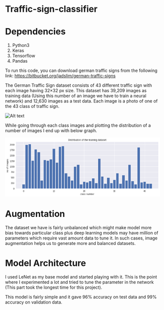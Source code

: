 # Traffic-sign-classifier

# Dependencies
1. Python3
2. Keras
3. Tensorflow
4. Pandas

To run this code, you can download german traffic signs from the following link:
https://bitbucket.org/jadslim/german-traffic-signs

The German Traffic Sign dataset consists of 43 different traffic sign with each image having 32×32 px size. This dataset has 39,209 images as training data (Using this number of an image we have to train a neural network) and 12,630 images as a test data. Each image is a photo of one of the 43 class of traffic sign.

![Alt text](https://cdn-images-1.medium.com/max/800/1*Ij6RY6VlN-BzccVz__nqgg.png)

While going through each class images and plotting the distribution of a number of images I end up with below graph.

![Alt text](data:image/png;base64,iVBORw0KGgoAAAANSUhEUgAAAtcAAAEVCAYAAAArRsl/AAAABHNCSVQICAgIfAhkiAAAAAlwSFlz%0AAAALEgAACxIB0t1+/AAAADl0RVh0U29mdHdhcmUAbWF0cGxvdGxpYiB2ZXJzaW9uIDMuMC4yLCBo%0AdHRwOi8vbWF0cGxvdGxpYi5vcmcvOIA7rQAAIABJREFUeJzt3Xl0FFXe//FPpzttDCRmMWHEnzI8%0Ayh4WAWUXEg0JiGOAhM0wIuiAgMrAAIFhU9SEzWFQEARZRBgicYFRJDwKeGCADMg8CIwOOj4qsnZi%0AgEAC2er3h8d+zCSkk1DdnYb36xzOSd2qe++3qm/Ct2/frrIYhmEIAAAAwDXz83YAAAAAwPWC5BoA%0AAAAwCck1AAAAYBKSawAAAMAkJNcAAACASUiuAQAAAJOQXAOo1Zo0aaLY2FjFxcXp/vvv18iRI/WP%0Af/zDuX/BggX6y1/+Umkbu3bt0smTJyvc99Zbb2nhwoWSpJiYGB04cKBa8WVnZ+uTTz6RJH3++eca%0AMWJEterX1B/+8Ad1795du3btKlNeWFio999/37ndpEkTnT59+pr6evvtt6td58yZM+rTp4/L4yZN%0AmqTt27fXJCyXNm3apKFDh7o8rrLxca1qcu0A+DaSawC13tq1a5WZmalPP/1UCQkJGj16tPbv3y9J%0AmjBhggYPHlxp/dWrV181eUpOTta4ceNqHFtWVpYzOWzVqpXeeOONGrdVHR9++KHWrl2rbt26lSn/%0A5z//WSa5vlYOh0MrVqyodr169erpgw8+cHnc3LlzFRMTU5PQTFPZ+LgWJSUlmjt3runtAqjdSK4B%0A+AyLxaJevXpp/PjxWrBggSQpJSVFS5YskfTTLHSvXr0UHx+vxMREffXVV1q4cKH27duniRMnasuW%0ALXrllVc0bdo0JSYmavXq1XrllVf0xz/+0dnHvn37lJCQoO7du+tPf/qTpJ8S6NjYWOcxP28fPXpU%0Azz//vDIzM/X73/++zHFXrlzRjBkzFBcXp169eiktLU0lJSWSfpoh37BhgxITE9W1a1elpaVVeL4n%0AT57UiBEjFBcXpz59+jiT5qFDh6q0tFQjRozQp59+6jw+OztbY8eO1f/8z/9oyJAhzvJPP/1U/fr1%0AU9euXbVy5UpneXp6uuLj4xUTE6Px48fr8uXL5WIYNGiQTp48qfj4eBUWFiomJkavvvqq4uLidPLk%0ASX3zzTcaPHiwevXqpdjYWGdC/cMPP6h58+aSpHfffVfPPPOMpk6dqri4OPXu3VtfffWV81w2bdok%0A6adZ9vfff18JCQnq2rWrVq9eLUkqLS3V7Nmz1aVLFw0ePFivv/56hTPSpaWlev7559WjRw8lJibq%0Ayy+/LHNtRowY4TzfVatWSVK58VFQUKBx48YpLi5OMTExmjNnjrONjz76SH369FGvXr308MMPKysr%0AS5J0+vRpjRo1SnFxcYqLi3O+Jo8//rjy8vIUHx+v48ePV/gaA7gOGQBQizVu3Ng4depUmbLs7Gyj%0AadOmRkFBgTF58mRj8eLFRl5entG+fXsjLy/PMAzD2LJli/H6668bhmEY0dHRxv79+w3DMIxFixYZ%0AXbt2NXJycpzbU6dOdR43atQoo7i42MjOzjbuvfde44svvjD27dtnPPjgg87+f7n9y/q/LF+2bJnx%0A5JNPGkVFRUZBQYHRv39/4/3333f2M378eKO4uNg4ffq00aJFi3LnaBiGMXz4cGPp0qWGYRjGDz/8%0AYLRr1844fvz4Va+LYRjGO++8Yzz22GNlrt+CBQsMwzCMzz//3GjZsqVRWFho7N+/3+jUqZNx+vRp%0AwzAMY/r06UZaWlq59v7z3KOjo41p06Y5t0eOHGksW7bMMAzD+Pvf/260atXKKCwsNI4fP240a9bM%0AGVPr1q2Nw4cPG4ZhGLNmzTL++Mc/GoZhGMnJyc7r0rhxY2PevHmGYRjGoUOHjJYtWxrFxcXG9u3b%0AjQcffNC4ePGikZuba8THxxvJycnlYt25c6fRs2dP4+LFi0ZBQYGRmJjoPO755583ZsyYYRiGYXz/%0A/fdGixYtjJMnTzrP6efx8cYbbxhPPPGEUVpaapw7d8647777nPs6dOhg/PDDD4ZhGMb+/fuNl156%0AyTAMw/jtb39r/OlPfzIMwzC+/fZb47777jN+/PHHMtcAwI2DmWsAPqdu3boqLS3VpUuXnGU33XST%0ALBaLMjIylJ2drV69eunJJ5+ssH7r1q0VFhZW4b6HH35YVqtV4eHhuvfee8us766OnTt3asCAAbLZ%0AbAoICNDDDz+sv/3tb+X6qVevnsLDw3Xq1Kky9YuKirRnzx7nDPTtt9+uDh06aN++fdWO5Te/+Y0k%0AqXnz5rpy5Ypyc3O1fft29e7dW/Xq1ZMkDR48WNu2batSez169HD+vGTJEuc683bt2unKlStyOBzl%0A6tx1112KiopyxvGf5/uzRx55RJLUokULXblyRTk5OTpw4IB69OihOnXqKCQkRA899FCFdffv36/u%0A3burTp06CggIUK9evZz7pk2bpunTp0uS7rjjDkVEROiHH34o18bw4cO1ZMkSWSwW3XLLLWrUqJHz%0AuPDwcG3YsEEnTpxQ+/btNWXKFOXn5ysrK0vDhg2TJDVo0EDt2rUr84kCgBuLzdsBAEB1/fDDD/L3%0A91dQUJCzzN/fX6tXr9bSpUv1yiuvqEmTJpo5c6aaNGlSrv4tt9xy1bZ/mXQHBQXpwoULNYrxxx9/%0ALNPPLbfcopycHOd23bp1nT9brVbnkpGfnTt3ToZhlDnH4OBg/fjjj9WO5ee+rFarpJ+WT+Tl5em/%0A//u/tXv3bkmSYRgqKiqqUnu/PK9du3bptddeU25uriwWiwzDUGlpabk6vzyPis73P4/7ZawXLlxw%0AvgmQVObnXzp//rwiIyOd28HBwc6fDx8+rAULFujUqVPy8/OTw+GoMM5vv/1WaWlp+uabb+Tn56fT%0Ap0+rX79+kqTXXntNr732mvr166fbbrtNU6dOVYMGDWQYhgYNGuRsIz8/Xx07dqwwRgDXP5JrAD4n%0AMzNT9913n+x2e5ny5s2ba9GiRSosLNSKFSs0c+ZMbdiwoVptnz9/vszPt9xyS7lksCoJ96233qpz%0A5845t8+dO6dbb721ynGEhobKz8/PGcPPbYSHh1e5jcpERkaqb9++mjx5co3bKCoq0rhx47Rw4UJ1%0A795dhYWFatWqlSnx/VLdunWVn5/v3K5oZlz6KZnOy8tzbv/yjcjEiRP12GOPafDgwbJYLOW+CPqz%0A559/Xi1atNDixYtltVrLJM133nmnUlNTVVpaqvfff18TJkzQjh07ZLVa9c4776hOnTpl2qpoZhzA%0A9Y9lIQB8hmEY2rp1q9asWaPf//73Zfb961//0jPPPKPCwkLZ7XZFRUXJYrFIkmw2W5mkqzIffvih%0ASktLlZOTo88++0zt27dXRESEHA6HcnJyVFJSor/+9a/O46/Wdo8ePZSRkaGSkhLl5+dr06ZN6t69%0Ae5XP1WazqWvXrkpPT5ckff/99zpw4IA6d+7sst7FixdlGEalx8XExGjbtm3OBPTjjz/W66+/XmF7%0A+fn5Ki4uLrevoKBA+fn5zuUea9askb+/f5lE2AwtW7bUzp07dfnyZV24cEEfffRRhcfdc8892r17%0AtwoKClRQUKCtW7c69+Xk5DjHxHvvveeM/edz/Pk1zMnJUbNmzWS1WvW3v/1N3333nfLz8/Xjjz/q%0A8ccf18WLF+Xn56fWrVvLYrHIZrOpe/fuzjdxBQUFmjJlik6dOiV/f3+Vlpbq4sWLpl4PALUbM9cA%0Aar2hQ4fKarXq4sWLuuuuu/T666+rZcuWZY5p3Lix/t//+3/q06eP/P39VadOHc2YMUOSFBcXp/Hj%0Ax+uZZ55x2VfLli2VmJioH3/8UY899pjuvvtuSVL//v2VkJCg+vXr65FHHtEXX3whSerSpYtWrVql%0A/v37a9KkSWViPn78uB566CFZLBbFx8eXWQNcFc8995ymTZumd999V/7+/nrhhRd02223VVqnXbt2%0Amj9/vrp161bput8WLVpo1KhRzjuPhIeH67nnnit3XJMmTXTLLbeoS5cueu+998rsCw4O1hNPPKGE%0AhASFh4frqaee0oMPPqhRo0Zp2bJl1TrXysTGxmrnzp2Kj49XgwYN1KtXL+3du7fccdHR0c7jbr31%0AVnXv3t153/Jnn31WY8aMUUhIiAYNGqSBAwdq+vTpWr9+fZnx8dRTTyk1NVVLlizRAw88oLFjx2rR%0AokVq1qyZunXrpv79+8tqtcrf318vvviiJGnWrFmaOXOmNm7cKOmnNe633XabSktL1a5dO0VHR2vZ%0AsmVq27atadcEQO1lMVxNbwAA4GWGYTg/iVi3bp327NmjxYsXezkqACiPZSEAgFrtiy++0AMPPKDz%0A58+ruLhY27ZtU5s2bbwdFgBUiGUhAIBarVmzZkpISFC/fv1ktVrVpk0bJScnezssAKgQy0IAAAAA%0Ak7AsBAAAADDJdbUsxOGo2q22PCU0NFC5uebekgrXP8YNaoJxg5pi7KAmbvRxExERdNV9zFy7kc1m%0A9XYI8EGMG9QE4wY1xdhBTTBuro7kGgAAADAJyTUAAABgEpJrAAAAwCQk1wAAAIBJSK4BAAAAk5Bc%0AAwAAACYhuQYAAABM4taHyMydO1efffaZiouLNXLkSLVs2VKTJk1SSUmJIiIiNG/ePNntdm3evFlr%0A1qyRn5+fBgwYoKSkJBUVFSklJUUnT56U1WpVamqq7rjjDneGCwAAAFwTtyXX+/bt01dffaX09HTl%0A5uaqb9++6tSpk4YMGaJevXrp5ZdfVkZGhhISErR48WJlZGTI399fiYmJio2N1Y4dOxQcHKwFCxZo%0A9+7dWrBggRYuXOiucAEAAIBr5rbk+t5771WrVq0kScHBwSooKFBWVpaee+45SVJ0dLRWrlyphg0b%0AqmXLlgoK+ukxkm3bttXBgwe1d+9eJSQkSJI6d+6sqVOnuitUnzQ8bXuVj12ZEuPGSAAAAPAztyXX%0AVqtVgYGBkqSMjAzdf//92r17t+x2uyQpPDxcDodD2dnZCgsLc9YLCwsrV+7n5yeLxaLCwkJn/YqE%0AhgbWusdxVvbs+RspBlQPrxlqgnGDmmLsoCYYNxVz65prSfr444+VkZGhlStXqmfPns5ywzAqPL66%0A5b+Um5tfsyDdJCIiSA5HnrfDqBUxoOpqy7iBb2HcoKYYO6iJG33cVPbGwq3J9a5du7R06VKtWLFC%0AQUFBCgwM1OXLlxUQEKAzZ84oMjJSkZGRys7OdtY5e/as2rRpo8jISDkcDjVt2lRFRUUyDKPSWWtf%0AVJ2lHRLLOwAAAGo7t92KLy8vT3PnztWyZcsUEhIi6ae105mZmZKkbdu2qVu3bmrdurUOHz6sCxcu%0A6NKlSzp48KDat2+vLl26aOvWrZKkHTt2qEOHDu4KFQAAADCF22aut2zZotzcXI0bN85ZlpaWpmnT%0Apik9PV3169dXQkKC/P39NWHCBI0YMUIWi0VjxoxRUFCQevfurT179mjw4MGy2+1KS0tzV6gAAACA%0AKdyWXA8cOFADBw4sV75q1apyZfHx8YqPjy9T9vO9rQEAAABfwRMaAQAAAJOQXAMAAAAmcfut+AD4%0APh5aBABA1TBzDQAAAJiE5BoAAAAwCctCgBsIyzsAAHAvZq4BAAAAk5BcAwAAACZhWQgAAICPYHlf%0A7cfMNQAAAGASkmsAAADAJCTXAAAAgElIrgEAAACTkFwDAAAAJuFuIYCXVOcb3xLf+gYAwBcwcw0A%0AAACYxK0z18eOHdPo0aM1bNgwJScn65lnnlFubq4k6dy5c2rTpo1Gjhyphx9+WFFRUZKk0NBQLVq0%0ASHl5eZowYYLy8vIUGBioBQsWKCQkxJ3hAgAAANfEbcl1fn6+Zs+erU6dOjnLFi1a5Px5ypQpSkpK%0AkiQ1bNhQa9euLVN/zZo1uu+++/TEE08oPT1dy5cv18SJE90VLlzgpvUAAACuuW1ZiN1u1/LlyxUZ%0AGVlu3zfffKO8vDy1atXqqvX37t2r2NhYSVJ0dLT27t3rrlABAAAAU7gtubbZbAoICKhw35tvvqnk%0A5GTndnZ2tp555hkNGjRImzdvdpaFhYVJksLDw3X27Fl3hQoAAACYwuN3CyksLNRnn32mWbNmSZJC%0AQkL07LPP6je/+Y3y8vKUlJSkjh07lqljGEaV2g4NDZTNZjU75GsSERHk9bbMjKE29nej8JXXkdff%0Ae7j2qCnGzvXJ3a8r46ZiHk+u9+/fX2Y5SN26ddW/f39JUlhYmKKiovTNN98oMjJSDodDQUFBOnPm%0ATIXLS/5Tbm6+2+KuiYiIIDkceaa1V9O2zIyhNvZ3o/CV15HX3zvM/nuDGwdj5/rlztf1Rh83lb2x%0A8Pit+A4fPqymTZs6t/ft26fU1FRJP30J8ssvv1TDhg3VpUsXbd26VZK0bds2devWzdOhAgAAANXi%0AtpnrI0eOaM6cOTpx4oRsNpsyMzP1yiuvyOFw6M4773Qe1759e73//vsaOHCgSkpK9Lvf/U716tXT%0A0KFDNXHiRA0ZMkTBwcGaN2+eu0IFAAAATOG25DoqKqrc7fUkafr06WUDsNmUlpZW7rg6depoyZIl%0A7goPAAAAMB1PaAQAAABMQnINAAAAmITkGgAAADAJyTUAAABgEpJrAAAAwCQef4gMbizD07ZX6/iV%0AKTFuigQAAMD9mLkGAAAATEJyDQAAAJiE5BoAAAAwCck1AAAAYBKSawAAAMAkJNcAAACASUiuAQAA%0AAJOQXAMAAAAmIbkGAAAATEJyDQAAAJiE5BoAAAAwiVuT62PHjunBBx/UW2+9JUlKSUnRww8/rKFD%0Ah2ro0KHauXOnJGnz5s3q37+/kpKStHHjRklSUVGRJkyYoMGDBys5OVnHjx93Z6gAAADANbO5q+H8%0A/HzNnj1bnTp1KlM+fvx4RUdHlzlu8eLFysjIkL+/vxITExUbG6sdO3YoODhYCxYs0O7du7VgwQIt%0AXLjQXeECAAAA18xtM9d2u13Lly9XZGRkpccdOnRILVu2VFBQkAICAtS2bVsdPHhQe/fuVWxsrCSp%0Ac+fOOnjwoLtCBQAAAEzhtplrm80mm61882+99ZZWrVql8PBwTZ8+XdnZ2QoLC3PuDwsLk8PhKFPu%0A5+cni8WiwsJC2e32q/YZGhoom81q/slcg4iIIK+3ZWYM7u7P07H6El95HXkNvYdrj5pi7Fyf3P26%0AMm4q5rbkuiKPPPKIQkJC1KxZM73++ut69dVXdc8995Q5xjCMCuterfyXcnPzTYnTLBERQXI48kxr%0Ar6ZtmRmDu/vzdKy+xFdeR15D7zD77w1uHIyd65c7X9cbfdxU9sbCo3cL6dSpk5o1ayZJiomJ0bFj%0AxxQZGans7GznMWfPnlVkZKQiIyPlcDgk/fTlRsMwKp21BgAAALzNo8n1008/7bzrR1ZWlho1aqTW%0ArVvr8OHDunDhgi5duqSDBw+qffv26tKli7Zu3SpJ2rFjhzp06ODJUAEAAIBqc9uykCNHjmjOnDk6%0AceKEbDabMjMzlZycrHHjxunmm29WYGCgUlNTFRAQoAkTJmjEiBGyWCwaM2aMgoKC1Lt3b+3Zs0eD%0ABw+W3W5XWlqau0IFAAAATOG25DoqKkpr164tVx4XF1euLD4+XvHx8WXKrFarUlNT3RUeAAAAYDqe%0A0AgAAACYhOQaAAAAMAnJNQAAAGASkmsAAADAJCTXAAAAgElIrgEAAACTkFwDAAAAJiG5BgAAAExC%0Acg0AAACYhOQaAAAAMInbHn8OAICnDU/bXuVjV6bEuDESADcqlzPXR44c0Y4dOyRJf/rTn/TYY4/p%0AwIEDbg8MAAAA8DUuk+sXXnhBDRs21IEDB3T48GFNnz5dixYt8kRsAAAAgE9xuSzkpptu0q9//Wul%0Ap6drwIABuvvuu+Xnx1Jt4GfV+Rha4qNoAACuZy6z5IKCAn300Uf6+OOP1bVrV507d04XLlzwRGwA%0AAACAT3GZXI8fP15//etfNX78eNWtW1dr167VsGHDPBAaAAAA4FtcLgvp2LGjGjdurBMnTkiSxowZ%0Aw7IQ1GrcLQAAAHiLy+T6ww8/1J///GfZ7XZ98MEHmj17tpo3b66kpCSXjR87dkyjR4/WsGHDlJyc%0ArFOnTmnKlCkqLi6WzWbTvHnzFBERoRYtWqht27bOeqtXr1ZpaalSUlJ08uRJWa1Wpaam6o477ri2%0AswUAAADcyOUU9MqVK7Vp0yaFhoZKkiZPnqy3337bZcP5+fmaPXu2OnXq5CxbuHChBgwYoLfeekux%0AsbFatWqVJDmXm/z8z2q16oMPPlBwcLD+8pe/aNSoUVqwYEFNzxEAAADwCJcz10FBQbr55pud2wEB%0AAfL393fZsN1u1/Lly7V8+XJn2cyZM3XTTTdJkkJDQ3X06NGr1t+7d68SEhIkSZ07d9bUqVNd9gnX%0AWDJxdVwbAABwrVwm16GhoXrvvfd05coVHT16VFu2bFFYWJjrhm022Wxlmw8MDJQklZSUaP369Roz%0AZowkqbCwUBMmTNCJEycUFxenxx9/XNnZ2c5+/Pz8ZLFYVFhYKLvdXkmsgbLZrC5j86SIiCCvt+Ur%0A9a61rif788Y53gjXBteGa189XK//w7W4Prn7dWXcVMxlcv3cc89p4cKFunTpkqZNm6Z27drphRde%0AqHGHJSUlmjRpkjp27OhcMjJp0iT95je/kcViUXJystq3b1+unmEYLtvOzc2vcVzuEBERJIcjz7T2%0AatqWr9S71rqe7M8b53gjXBvUnNl/b24EXK+fMHauX+58XW/0cVPZGwuXyXVwcLBmzJhhWjBTpkxR%0AgwYNNHbsWGfZ4MGDnT937NhRx44dU2RkpBwOh5o2baqioiIZhlHprDUAAADgbS6T6+7du8tisZQp%0As1qtatiwoSZPnqxGjRpVubPNmzfL399fzzzzjLPsm2++0eLFizV//nyVlJTo4MGDio+Pl91u19at%0AW9WtWzft2LFDHTp0qMZpAQAAAJ7nMrl+9NFHdfHiRcXFxclqtWrbtm2y2+266667NGvWLK1bt67C%0AekeOHNGcOXN04sQJ2Ww2ZWZmKicnRzfddJOGDh0qSc42fvWrXykxMVF+fn6KiYlRq1at1KJFC+3Z%0As0eDBw+W3W5XWlqauWcOAAAAmMxlcv23v/1Na9ascW43bdpUTzzxhEaNGqU333zzqvWioqK0du3a%0AKgUxceLEcmU/39saAAAA8BUu73N97tw5HTt2zLn97bff6uTJkzpx4oQuXrzo1uAAAAAAX+Jy5nr8%0A+PEaOXKk8vPzZbFYZLVaNWXKFH355ZcaPXq0J2IEAAAAfEKVvtC4Y8cO5ebmyjAMhYaG6h//+EeZ%0Ax5UD8CweeAMAQO3kMrm+ePGiNm3apNzcXElSUVGR3nnnHe3evdvtwQEAAAC+xOWa63Hjxulf//qX%0A3n33XV26dEk7duzQrFmzPBAaAAAA4FtcJtdXrlzR888/r9tvv12TJ0/Wm2++qY8++sgTsQEAAAA+%0AxWVyXVRUpPz8fJWWlio3N1chISE6fvy4J2IDAAAAfIrLNdePPPKI3n77bSUlJal3794KCwvTnXfe%0A6YnYAAAAAJ/iMrkePHiw8+dOnTopJydHzZs3d2tQAAAAgC9ymVyfOXNGmZmZysvLk2EYkqTt27dr%0A7Nixbg8OAAAA8CUu11w/+eST+uKLL1RUVKTi4mLnPwAAAABluZy5DgkJUWpqqidiAQAAAHyay+Q6%0ANjZWmzdv1j333COr1eosr1+/vlsDAwBfUJ2nZUo8MROojXjqLczkMrn+17/+pb/+9a8KCQlxllks%0AFu3cudOdcQEAAAA+x2VyfejQIe3fv192u90T8QAAAAA+y+UXGqOionTlyhVPxAIAAAD4tCrdii8m%0AJkZ33XVXmTXX69atc2tgAAAAgK9xmVyPGjWqxo0fO3ZMo0eP1rBhw5ScnKxTp05p0qRJKikpUURE%0AhObNmye73a7NmzdrzZo18vPz04ABA5SUlKSioiKlpKTo5MmTslqtSk1N1R133FHjWAAAAAB3u+qy%0AkH/+85+SpJKSkgr/uZKfn6/Zs2erU6dOzrJFixZpyJAhWr9+vRo0aKCMjAzl5+dr8eLFWr16tdau%0AXas1a9bo3Llz+uCDDxQcHKy//OUvGjVqlBYsWGDC6QIAAADuc9WZ602bNql58+ZasmRJuX0Wi6VM%0A0lwRu92u5cuXa/ny5c6yrKwsPffcc5Kk6OhorVy5Ug0bNlTLli0VFBQkSWrbtq0OHjyovXv3KiEh%0AQZLUuXNnTZ06tfpnBwAAAHjQVZPrKVOmSJLWrl1bs4ZtNtlsZZsvKChw3nUkPDxcDodD2dnZCgsL%0Acx4TFhZWrtzPz08Wi0WFhYWV3rUkNDRQNpv1qvu9ISIiyOtt+Uq9a63ryf68cY7Xe70bhTuvD9e+%0Aerhe/4drUXW+dK3cHasvXQtPcrnm2l0MwzCl/Jdyc/OvKSazRUQEyeHIM629mrblK/Wuta4n+/PG%0AOV7v9bzNUw+RcNf1MfvvzY2A6/UTxk71+NK1cmesN/q4qeyNhctb8ZkpMDBQly9flvTTXUgiIyMV%0AGRmp7Oxs5zFnz551ljscDklSUVGRDMPgXtsAAACo1a6aXL/zzjuSpI0bN5rWWefOnZWZmSlJ2rZt%0Am7p166bWrVvr8OHDunDhgi5duqSDBw+qffv26tKli7Zu3SpJ2rFjhzp06GBaHAAAAIA7XHVZyGuv%0AvaaioiKtWbNGFoul3P7ExMRKGz5y5IjmzJmjEydOyGazKTMzU/Pnz1dKSorS09NVv359JSQkyN/f%0AXxMmTNCIESNksVg0ZswYBQUFqXfv3tqzZ48GDx4su92utLS0az9bAAAAwI2umlxPmjRJn376qfLy%0A8vTZZ5+V2+8quY6Kiqrwy5CrVq0qVxYfH6/4+PgyZT/f2xoAAADwFVdNrnv27KmePXsqMzNTcXFx%0AnowJAAAA8Eku7xbSpk0bTZ06VYcPH5bFYlGbNm00bty4MrfPAwAAAFCFu4XMnDlTLVq00Msvv6z5%0A8+frv/7rv3igCwAAAFABlzPXBQUFevTRR53bjRs31vbtVb8fLAAAAHCjcDlzXVBQoLNnzzq3T58+%0ArcLCQrcGBQAAAPgilzPXo0frjawvAAATOUlEQVSPVr9+/RQRESHDMPTjjz/qxRdf9ERsAAAAgE9x%0AmVz36NFDH3/8sb799ltJUsOGDXXTTTe5Oy4AAADA57hMriUpICBATZs2dXcsAAAAgE9zueYaAAAA%0AQNWQXAMAAAAmcbks5NKlS1q9enWZh8g89thjCggI8ER8AAAAgM9wOXM9ffp0Xbx4UYMGDdKAAQOU%0AnZ2tadOmeSI2AAAAwKe4nLnOzs7Wyy+/7NyOjo7W0KFD3RoUAAAA4Iuq9BCZgoIC53Z+fr6uXLni%0A1qAAAAAAX+Ry5nrgwIHq1auXoqKiZBiG/vnPf+rZZ5/1RGwAAACAT3GZXCcmJqpLly46evSoLBaL%0AZsyYoXr16nkiNgAAAMCnuEyur1y5oqNHj+r8+fMyDEO7du2S9FPSXV0bN27U5s2bndtHjhxRVFSU%0A8vPzFRgYKEmaPHmyoqKitGLFCm3dulUWi0Vjx45V9+7dq90fAAAA4Ekuk+sRI0bIz89Pt99+e5ny%0AmiTXSUlJSkpKkiT9/e9/10cffaSvv/5aqampaty4sfO448ePa8uWLdqwYYMuXryoIUOGqGvXrrJa%0ArdXuEwAAAPAUl8l1cXGxNmzYYHrHixcv1vz58zV+/Phy+7KystStWzfZ7XaFhYXp9ttv19dff60m%0ATZqYHgcAAABgFpd3C7n77ruVm5traqeff/65brvtNkVEREiSFi1apEcffVQzZszQ5cuXlZ2drbCw%0AMOfxYWFhcjgcpsYAAAAAmM3lzPXp06fVs2dP3XXXXWWWZaxbt67GnWZkZKhv376SpN/+9rdq0qSJ%0A7rzzTs2cObPCdg3DqFK7oaGBstlq19KRiIggr7flK/Wuta4n+/PGOV7v9XxJbR3jN8K1NxPX6/9w%0ALarOl66Vu2P1pWvhSS6T69/97nemd5qVleV8ymNsbKyzPCYmRlu2bFGHDh30v//7v87yM2fOKDIy%0A0mW7ubn5psd6LSIiguRw5JnWXk3b8pV611rXk/154xyv93q+pDaOcbP/3twIuF4/YexUjy9dK3fG%0AeqOPm8reWLhMru+77z5Tgzlz5ozq1Kkju90uwzD0+OOPa9GiRQoODlZWVpYaNWqkjh07atWqVXr6%0A6aeVm5urs2fP6u677zY1DgAAAMBsLpNrszkcDud6aovFogEDBmjYsGG6+eabVa9ePT399NO6+eab%0ANWDAACUnJ8tisWjWrFny83O5PBwAAADwKo8n1z/fw/pnvXv3Vu/evcsdN3ToUA0dOtSToQEAAADX%0AhOlgAAAAwCQen7kGcOMYnra9WsevTIlxUyQAaqo6v8f8DgPMXAMAAACmIbkGAAAATEJyDQAAAJiE%0A5BoAAAAwCck1AAAAYBKSawAAAMAkJNcAAACASUiuAQAAAJPwEBkAAFBr8PAp+DpmrgEAAACTkFwD%0AAAAAJiG5BgAAAExCcg0AAACYhOQaAAAAMAl3CwFQ63C3AHhadcYc4w1AZTyaXGdlZenZZ59Vo0aN%0AJEmNGzfWE088oUmTJqmkpEQRERGaN2+e7Ha7Nm/erDVr1sjPz08DBgxQUlKSJ0MFAAAAqs3jM9f3%0A3XefFi1a5NyeMmWKhgwZol69eunll19WRkaGEhIStHjxYmVkZMjf31+JiYmKjY1VSEiIp8MFAAAA%0Aqszra66zsrL0wAMPSJKio6O1d+9eHTp0SC1btlRQUJACAgLUtm1bHTx40MuRAgAAAJXz+Mz1119/%0ArVGjRun8+fMaO3asCgoKZLfbJUnh4eFyOBzKzs5WWFiYs05YWJgcDofLtkNDA2WzWd0We01ERAR5%0AvS1fqXetdT3ZnzfO8Xqv560+Pd2fO2P19HXwdb4y3jzBrHPyxrXxpd9/T3N3rL50LTzJo8n1r3/9%0Aa40dO1a9evXS8ePH9dvf/lYlJSXO/YZhVFjvauX/KTc335Q4zRIRESSHI8+09mralq/Uu9a6nuzP%0AG+d4vdfzVp+e7s9dsZr99+ZG4Cvjzd3MHDveuDa+9Pvvae6M9Ub/m1PZGwuPJtf16tVT7969JUl3%0A3nmnbr31Vh0+fFiXL19WQECAzpw5o8jISEVGRio7O9tZ7+zZs2rTpo0nQwUAwG24Iw5w/fLomuvN%0AmzfrjTfekCQ5HA7l5OSoX79+yszMlCRt27ZN3bp1U+vWrXX48GFduHBBly5d0sGDB9W+fXtPhgoA%0AAABUm0dnrmNiYvSHP/xBn3zyiYqKijRr1iw1a9ZMkydPVnp6uurXr6+EhAT5+/trwoQJGjFihCwW%0Ai8aMGaOgINb1AAAAoHbzaHJdt25dLV26tFz5qlWrypXFx8crPj7eE2EBANyApQ8AbkRevxUfAAAA%0AcL0guQYAAABMQnINAAAAmITkGgAAADAJyTUAAABgEpJrAAAAwCQevRUfAADwjurcGpHbIgI1x8w1%0AAAAAYBKSawAAAMAkLAtBrcST3VBTfPQN3Lj4/UdtwMw1AAAAYBKSawAAAMAkLAsBAFSKj9qBirGE%0AERVh5hoAAAAwCck1AAAAYBKWhQCAj2GZBgBP4e9N9TFzDQAAAJjE4zPXc+fO1Weffabi4mKNHDlS%0A27dv19GjRxUSEiJJGjFihHr06KHNmzdrzZo18vPz04ABA5SUlOTpUAEAAIBq8WhyvW/fPn311VdK%0AT09Xbm6u+vbtq44dO2r8+PGKjo52Hpefn6/FixcrIyND/v7+SkxMVGxsrDMBBwBUHx/vAjcufv89%0Ax6PJ9b333qtWrVpJkoKDg1VQUKCSkpJyxx06dEgtW7ZUUFCQJKlt27Y6ePCgYmJ4sQEAAFB7eTS5%0AtlqtCgwMlCRlZGTo/vvvl9Vq1VtvvaVVq1YpPDxc06dPV3Z2tsLCwpz1wsLC5HA4XLYfGhoom83q%0AtvhrIiIiyOtt+Uo9b/TJOdaeet7o05fO0dP9cW3Mr3ctuDbm98kYrz31rjdeuVvIxx9/rIyMDK1c%0AuVJHjhxRSEiImjVrptdff12vvvqq7rnnnjLHG4ZRpXZzc/PdEW6NRUQEyeHIM629mrblK/W80Sfn%0AWHvqeaNPXzpHT/fnzWvjqQdzeOMca+qXfXri431fvTa1ud611vVkf770+ntLZW8kPH63kF27dmnp%0A0qVavny5goKC1KlTJzVr1kySFBMTo2PHjikyMlLZ2dnOOmfPnlVkZKSnQwUAAACqxaPJdV5enubO%0Anatly5Y5v5z49NNP6/jx45KkrKwsNWrUSK1bt9bhw4d14cIFXbp0SQcPHlT79u09GSoAAABQbR5d%0AFrJlyxbl5uZq3LhxzrJ+/fpp3LhxuvnmmxUYGKjU1FQFBARowoQJGjFihCwWi8aMGeP8ciMAALWF%0Ap5aw+CKuzY2tpq//9TBuPJpcDxw4UAMHDixX3rdv33Jl8fHxio+P90RYAAAAgCl4QiMAAABgEq/c%0ALeR6cz18hAHAs/i7Ady4+P2/vjFzDQAAAJiE5BoAAAAwCck1AAAAYBKSawAAAMAkJNcAAACASUiu%0AAQAAAJOQXAMAAAAmIbkGAAAATEJyDQAAAJiE5BoAAAAwCck1AAAAYBKSawAAAMAkJNcAAACASUiu%0AAQAAAJOQXAMAAAAmsXk7gMq89NJLOnTokCwWi6ZOnapWrVp5OyQAAADgqmptcv33v/9d3333ndLT%0A0/Xvf/9bU6dOVXp6urfDAgAAAK6q1i4L2bt3rx588EFJ0l133aXz58/r4sWLXo4KAAAAuDqLYRiG%0At4OoyPTp09W9e3dngj1kyBC9+OKLatiwoZcjAwAAACpWa2eu/1MtfQ8AAAAAONXa5DoyMlLZ2dnO%0A7bNnzyoiIsKLEQEAAACVq7XJdZcuXZSZmSlJOnr0qCIjI1W3bl0vRwUAAABcXa29W0jbtm3VokUL%0ADRo0SBaLRTNnzvR2SAAAAEClau0XGgEAAABfU2uXhQAAAAC+huQaAAAAMEmtXXPty3hsO6rj2LFj%0AGj16tIYNG6bk5GSdOnVKkyZNUklJiSIiIjRv3jzZ7XZvh4laZu7cufrss89UXFyskSNHqmXLlowb%0AVKqgoEApKSnKycnRlStXNHr0aDVt2pRxgyq5fPmy+vTpo9GjR6tTp06Mm0owc22yXz62/cUXX9SL%0AL77o7ZBQi+Xn52v27Nnq1KmTs2zRokUaMmSI1q9frwYNGigjI8OLEaI22rdvn7766iulp6drxYoV%0Aeumllxg3cGnHjh2KiorSW2+9pYULFyotLY1xgyp77bXXdMstt0ji/ylXSK5NxmPbUR12u13Lly9X%0AZGSksywrK0sPPPCAJCk6Olp79+71Vniope699179+c9/liQFBweroKCAcQOXevfurSeffFKSdOrU%0AKdWrV49xgyr597//ra+//lo9evSQxP9TrpBcmyw7O1uhoaHO7bCwMDkcDi9GhNrMZrMpICCgTFlB%0AQYHz47Xw8HDGD8qxWq0KDAyUJGVkZOj+++9n3KDKBg0apD/84Q+aOnUq4wZVMmfOHKWkpDi3GTeV%0AY821m3GnQ1wLxg8q8/HHHysjI0MrV65Uz549neWMG1Rmw4YN+uKLLzRx4sQyY4Vxg4q8//77atOm%0Aje64444K9zNuyiO5NhmPbce1CgwM1OXLlxUQEKAzZ86UWTIC/GzXrl1aunSpVqxYoaCgIMYNXDpy%0A5IjCw8N12223qVmzZiopKVGdOnUYN6jUzp07dfz4ce3cuVOnT5+W3W7n740LLAsxGY9tx7Xq3Lmz%0Acwxt27ZN3bp183JEqG3y8vI0d+5cLVu2TCEhIZIYN3DtwIEDWrlypaSfljDm5+czbuDSwoUL9c47%0A7+jtt99WUlKSRo8ezbhxgSc0usH8+fN14MAB52PbmzZt6u2QUEsdOXJEc+bM0YkTJ2Sz2VSvXj3N%0Anz9fKSkpunLliurXr6/U1FT5+/t7O1TUIunp6XrllVfUsGFDZ1laWpqmTZvGuMFVXb58WX/84x91%0A6tQpXb58WWPHjlVUVJQmT57MuEGVvPLKK7r99tvVtWtXxk0lSK4BAAAAk7AsBAAAADAJyTUAAABg%0AEpJrAAAAwCQk1wAAAIBJSK4BAAAAk5BcA0AtNHToUO3Zs8fbYVRZSkqKNm7c6O0wAMDrSK4BAAAA%0Ak/D4cwDwsiVLluiTTz6Rn5+fHnnkESUnJzv3lZaWaubMmfrmm29UWFio1q1ba9q0abp06ZImTJig%0ACxcuqLi4WNHR0Xrqqae0ZcsWvfHGGwoMDJRhGEpNTdUdd9zhbO+HH37QU089pa5du+rzzz/XpUuX%0AtGzZMtWrV09NmjTR0aNHZbPZ9O6772rPnj2aP3++YmJiNGjQIO3atUsOh0OTJ09Wenq6vv76a40Z%0AM0Z9+/aVJH3++efaunWrzpw5o379+mn48OEqLCzU888/r++++06XLl1Snz59NHz4cL377rvauXOn%0Azp8/r8cff1w9evTw9GUHALdg5hoAvOjAgQPauXOn3n77ba1fv167d+/WhQsXnPvPnz+vJk2aaN26%0Addq4caN2796tY8eOac+ePSouLtb69eu1YcMGBQYGqrS0VEuXLtWMGTO0du1aTZw4UWfOnCnX57//%0A/W/169dP69atU7NmzfTRRx+5jDM0NFRr165VmzZttGbNGr322mt68cUXtXr1aucxZ8+e1YoVK7R+%0A/XotW7ZM586d05tvvqnIyEitXbtWGzdu1Icffqgvv/xSkvTFF19o+fLlJNYArivMXAOAFx06dEjt%0A2rWT1WqV1WrV0qVLy+wPDg7WqVOnNHDgQNntdjkcDuXm5qpt27ZatGiRnn32WXXv3l1JSUny8/NT%0Av379lJKSop49e6pnz55q3bp1uT5DQ0PVqFEjSVL9+vV17tw5l3G2bdtWklSvXj3Vq1dPFotFv/rV%0Ar5SXl+c8plOnTrJYLAoODtadd96p7777TllZWTp9+rT2798vSSosLNT3338vSWrevLnsdnvNLhwA%0A1FIk1wDgRRaLRYZhXHX/hx9+qMOHD2vdunWy2Wzq16+fJCk8PFybNm3SP/7xD33yySfq37+/3nvv%0APQ0bNkx9+vTRrl27NGPGDCUlJWnQoEFl2rRarWW2K+q/qKiozLbNZqvw51/y8/u/D0MNw5DFYpHd%0AbteYMWMUHx9f5th3331X/v7+Vz1vAPBVLAsBAC+65557tHfvXhUVFam4uFhDhw7V2bNnnftzcnLU%0AsGFD2Ww2HTlyRN9//70KCwu1e/du7dy5U+3atdOkSZMUGBionJwczZ8/X0FBQerbt6+efvppHTp0%0AqMqx1K1bV6dOnZIkZWVlVftc9u3bJ+mnpSzHjx/Xr3/9a7Vr18657KS0tFSpqalVmikHAF/FzDUA%0AeNE999yjnj176tFHH5UkPfTQQ4qMjHTuj4+P16hRo5ScnKy2bdtq+PDheuGFF7Ry5UqlpKRoxYoV%0Aslqt6tq1q26//XaFhoZq0KBBCg4OliRNmzatyrH87ne/04gRI9SgQQM1bdrUmWhXVWRkpEaPHq3v%0Av/9eY8aMUXBwsB599FF99dVXGjhwoEpKStSjRw+FhIRUq10A8CUWo7LPIwEAAABUGctCAAAAAJOQ%0AXAMAAAAmIbkGAAAATEJyDQAAAJiE5BoAAAAwCck1AAAAYBKSawAAAMAk/x//0VWo9AYhAwAAAABJ%0ARU5ErkJggg==%0A)

# Augmentation
The dataset we have is fairly unbalanced which might make model more bias towards particular class plus deep learning models may have million of parameters which require vast amount data to tune it. In such cases, image augmentation helps us to generate more and balanced datasets. 

# Model Architecture
I used LeNet as my base model and started playing with it. This is the point where I experimented a lot and tried to tune the parameter in the network (This part took the longest time for this project).

This model is fairly simple and it gave 96% accuracy on test data and 99% accuracy on validation data. 
